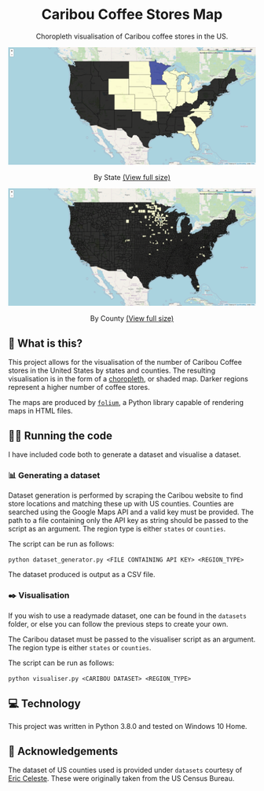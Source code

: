 <h1 align="center" padding="100">Caribou Coffee Stores Map</h1>
<p align="center">Choropleth visualisation of Caribou coffee stores in the US.</p>

<p align="center">
	<a href="https://jamesatk.in/caribou_states_map_26-05-20.html">
		<img src="https://github.com/jamesalexatkin/caribou-visualiser/raw/master/results/caribou_states_map_26-05-20.png" alt="">
	</a>
</p>
<p align="center">By State <a href="https://jamesatk.in/caribou_states_map_26-05-20.html">(View full size)</p>

<p align="center">
	<a href="https://jamesatk.in/caribou_counties_map_26-05-20.html">
		<img src="https://github.com/jamesalexatkin/caribou-visualiser/raw/master/results/caribou_counties_map_26-05-20.png" alt="">
	</a>
</p>
<p align="center">By County <a href="https://jamesatk.in/caribou_counties_map_26-05-20.html">(View full size)</a></p>

## 🙋 What is this?

This project allows for the visualisation of the number of Caribou Coffee stores in the United States by states and counties. The resulting visualisation is in the form of a [choropleth](https://en.wikipedia.org/wiki/Choropleth_map), or shaded map. Darker regions represent a higher number of coffee stores.

The maps are produced by [`folium`](https://github.com/python-visualization/folium), a Python library capable of rendering maps in HTML files.

## 🏃‍♀️ Running the code

I have included code both to generate a dataset and visualise a dataset.

### 📊 Generating a dataset

Dataset generation is performed by scraping the Caribou website to find store locations and matching these up with US counties. Counties are searched using the Google Maps API and a valid key must be provided. The path to a file containing only the API key as string should be passed to the script as an argument. The region type is either `states` or `counties`.

The script can be run as follows:

`python dataset_generator.py <FILE CONTAINING API KEY> <REGION_TYPE>`

The dataset produced is output as a CSV file.

### ✒️ Visualisation

If you wish to use a readymade dataset, one can be found in the `datasets` folder, or else you can follow the previous steps to create your own.

The Caribou dataset must be passed to the visualiser script as an argument. The region type is either `states` or `counties`.

The script can be run as follows:

`python visualiser.py <CARIBOU DATASET> <REGION_TYPE>`

## 💻 Technology

This project was written in Python 3.8.0 and tested on Windows 10 Home.

## 🙏 Acknowledgements

The dataset of US counties used is provided under `datasets` courtesy of [Eric Celeste](https://eric.clst.org/tech/usgeojson/). These were originally taken from the US Census Bureau.